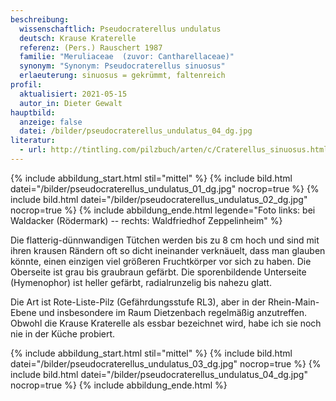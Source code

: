 ```yaml
---
beschreibung:
  wissenschaftlich: Pseudocraterellus undulatus
  deutsch: Krause Kraterelle
  referenz: (Pers.) Rauschert 1987
  familie: "Meruliaceae  (zuvor: Cantharellaceae)"
  synonym: "Synonym: Pseudocraterellus sinuosus"
  erlaeuterung: sinuosus = gekrümmt, faltenreich
profil:
  aktualisiert: 2021-05-15
  autor_in: Dieter Gewalt
hauptbild:
  anzeige: false
  datei: /bilder/pseudocraterellus_undulatus_04_dg.jpg
literatur:
  - url: http://tintling.com/pilzbuch/arten/c/Craterellus_sinuosus.html
---
```

{% include abbildung_start.html stil="mittel" %}
{% include bild.html datei="/bilder/pseudocraterellus_undulatus_01_dg.jpg" nocrop=true %}
{% include bild.html datei="/bilder/pseudocraterellus_undulatus_02_dg.jpg" nocrop=true %}
{% include abbildung_ende.html legende="Foto links: bei Waldacker (Rödermark) -- rechts: Waldfriedhof Zeppelinheim" %}

Die flatterig-dünnwandigen Tütchen werden bis zu 8 cm hoch und sind mit ihren krausen Rändern oft so dicht ineinander verknäuelt, dass man glauben könnte, einen einzigen viel größeren Fruchtkörper vor sich zu haben. Die Oberseite ist grau bis graubraun gefärbt. Die sporenbildende Unterseite (Hymenophor) ist heller gefärbt, radialrunzelig bis nahezu glatt.

Die Art ist Rote-Liste-Pilz (Gefährdungsstufe RL3), aber in der Rhein-Main-Ebene und insbesondere im Raum Dietzenbach regelmäßig anzutreffen. Obwohl die Krause Kraterelle als essbar bezeichnet wird, habe ich sie noch nie in der Küche probiert.

{% include abbildung_start.html stil="mittel" %}
{% include bild.html datei="/bilder/pseudocraterellus_undulatus_03_dg.jpg" nocrop=true %}
{% include bild.html datei="/bilder/pseudocraterellus_undulatus_04_dg.jpg" nocrop=true %}
{% include abbildung_ende.html %}